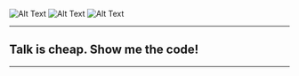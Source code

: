 ![Alt Text](https://socialworkfutures.files.wordpress.com/2019/12/giphy-1.gif?w=500)
![Alt Text](https://build-it-yourself.com/s-programs/images/geek-gif.gif)
![Alt Text](https://bestanimations.com/Holidays/Fireworks/fireworks/ba-awesome-colorful-fireworks-animated-gif-image-s.gif)

------------------------------
## Talk is cheap. Show me the code!
------------------------------




